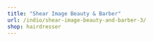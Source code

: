 ```yaml
---
title: "Shear Image Beauty & Barber"
url: /indio/shear-image-beauty-and-barber-3/
shop: hairdresser
---
```

